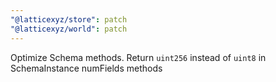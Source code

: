 ```yaml
---
"@latticexyz/store": patch
"@latticexyz/world": patch
---
```


Optimize Schema methods.
Return `uint256` instead of `uint8` in SchemaInstance numFields methods
